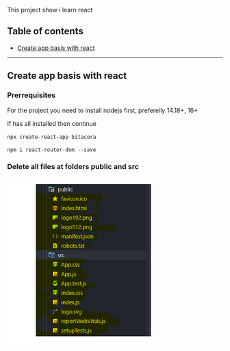 This project show i learn react

## Table of contents

- [Create app basis with react](#Create-app-basis-with-react)

-------------------------------------------------------------------------

## Create app basis with react

### Prerrequisites
For the project you need to install nodejs first, preferelly 14.18+, 16+

If has all installed then continue

```shell
npx create-react-app bitacora
```

```shell
npm i react-router-dom --save
```

### Delete all files at folders public and src
```shell

```
![coverage report](https://github.com/carlossiguam/prj-bitacorapy/blob/main/images/delete%20public%20and%20src.png)